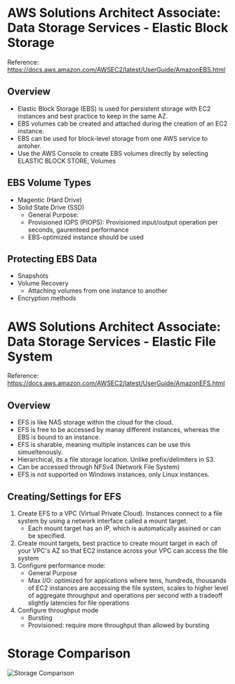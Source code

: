 # AWS Solutions Architect Associate: Data Storage Services - Elastic Block Storage
Reference: https://docs.aws.amazon.com/AWSEC2/latest/UserGuide/AmazonEBS.html
## Overview 
- Elastic Block Storage (EBS) is used for persistent storage with EC2 instances and best practice to keep in the same AZ.
- EBS volumes cab be created and attached during the creation of an EC2 instance.
- EBS can be used for block-level storage from one AWS service to antoher.
- Use the AWS Console to create EBS volumes directly by selecting ELASTIC BLOCK STORE, Volumes 

## EBS Volume Types
- Magentic (Hard Drive)
- Solid State Drive (SSD)
  - General Purpose:
  - Provisioned IOPS (PIOPS): Provisioned input/output operation per seconds, gaurenteed performance
  - EBS-optimized instance should be used

 ## Protecting EBS Data
 - Snapshots
 - Volume Recovery
    - Attaching volumes from one instance to another
 - Encryption methods

# AWS Solutions Architect Associate: Data Storage Services - Elastic File System
Reference: https://docs.aws.amazon.com/AWSEC2/latest/UserGuide/AmazonEFS.html

## Overview
- EFS is like NAS storage within the cloud for the cloud.
- EFS is free to be accessed by manay different instances, whereas the EBS is bound to an instance.
- EFS is sharable, meaning multiple instances can be use this simueltenously.
- Hierarchical, its a file storage location. Unlike prefix/delimiters in S3.
- Can be accessed through NFSv4 (Network File System)
- EFS is not supported on Windows instances, only Linux instances.

## Creating/Settings for EFS
1. Create EFS to a VPC (Virtual Private Cloud). Instances connect to a file system by using a network interface called a mount target.
    - Each mount target has an IP, which is automatically assined or can be specified.
2. Create mount targets, best practice to create mount target in each of your VPC's AZ so that EC2 instance across your VPC can access the file system
3. Configure performance mode:
    - General Purpose
    - Max I/O: optimized for appications where tens, hundreds, thousands of EC2 instances are accessing the file system, scales to higher level of aggregate throughput and operations per second with a tradeoff slightly latencies for file operations  
4. Configure throughput mode
    - Bursting
    - Provisioned: require more throughput than allowed by bursting

# Storage Comparison
 
![Storage Comparison](https://user-images.githubusercontent.com/111991325/219998040-afb38f09-7ba7-4fc9-8a97-30ba6a08a6b9.png)
